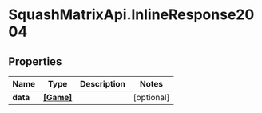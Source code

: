 # SquashMatrixApi.InlineResponse2004

## Properties
Name | Type | Description | Notes
------------ | ------------- | ------------- | -------------
**data** | [**[Game]**](Game.md) |  | [optional] 


